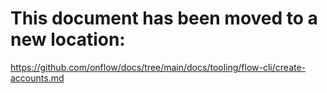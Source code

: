 # This document has been moved to a new location:

https://github.com/onflow/docs/tree/main/docs/tooling/flow-cli/create-accounts.md
